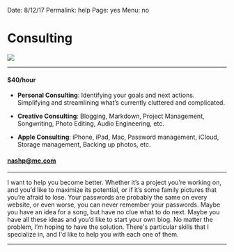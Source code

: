 Date: 8/12/17
Permalink: help
Page: yes
Menu: no

# Consulting

![][image-1]

---- 

#### **$40/hour**

- **Personal Consulting**: Identifying your goals and next actions. Simplifying and streamlining what’s currently cluttered and complicated.

- **Creative Consulting**: Blogging, Markdown, Project Management, Songwriting, Photo Editing, Audio Engineering, etc.

- **Apple Consulting**: iPhone, iPad, Mac, Password management, iCloud, Storage management, Backing up photos, etc.


#### [nashp@me.com][1]

---- 

I want to help you become better. Whether it’s a project you’re working on, and you’d like to maximize its potential, or if it’s some family pictures that you’re afraid to lose. Your passwords are probably the same on every website, or even worse, you can never remember your passwords. Maybe you have an idea for a song, but have no clue what to do next. Maybe you have all these ideas and you’d like to start your own blog. No matter the problem, I’m hoping to have the solution. There's particular skills that I specialize in, and I'd like to help you with each one of them.

---- 

<!-- Calendly inline widget begin -->
<div class="calendly-inline-widget" data-url="https://calendly.com/nashpitre/help" style="min-width:320px;height:580px;"></div>
<script type="text/javascript" src="https://assets.calendly.com/assets/external/widget.js"></script>
<!-- Calendly inline widget end -->

[1]:	mailto:nashp@me.com

[image-1]:	https://i.imgur.com/lPXvuPL.jpg